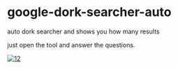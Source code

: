 # google-dork-searcher-auto
auto dork searcher and shows you how many results 

just open the tool and answer the questions.


<a href="https://ibb.co/mTfKBGt"><img src="https://i.ibb.co/jfnY5TG/12.png" alt="12" border="0"></a>
